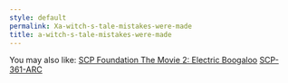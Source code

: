 ```yaml
---
style: default
permalink: Xa-witch-s-tale-mistakes-were-made
title: a-witch-s-tale-mistakes-were-made
---
```

You may also like:
[SCP Foundation The Movie 2: Electric Boogaloo](http://scp-wiki.net/scp-foundation-the-movie-2)
[SCP-361-ARC](http://scp-wiki.net/scp-361-arc)
